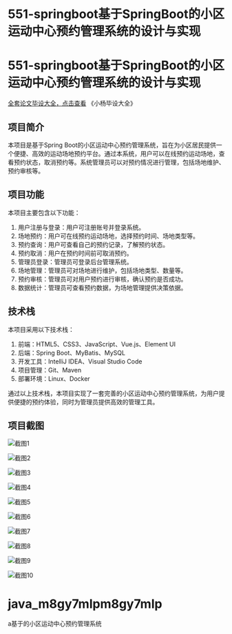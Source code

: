 # 551-springboot基于SpringBoot的小区运动中心预约管理系统的设计与实现

# 551-springboot基于SpringBoot的小区运动中心预约管理系统的设计与实现

[全套论文毕设大全，点击查看](https://www.yuque.com/yuqueyonghux32e1j/kxdc9g?#) 《小杨毕设大全》

## 项目简介

本项目是基于Spring Boot的小区运动中心预约管理系统，旨在为小区居民提供一个便捷、高效的运动场地预约平台。通过本系统，用户可以在线预约运动场地，查看预约状态，取消预约等。系统管理员可以对预约情况进行管理，包括场地维护、预约审核等。

## 项目功能

本项目主要包含以下功能：

1. 用户注册与登录：用户可注册账号并登录系统。
2. 场地预约：用户可在线预约运动场地，选择预约时间、场地类型等。
3. 预约查询：用户可查看自己的预约记录，了解预约状态。
4. 预约取消：用户在预约时间前可取消预约。
5. 管理员登录：管理员可登录后台管理系统。
6. 场地管理：管理员可对场地进行维护，包括场地类型、数量等。
7. 预约审核：管理员可对用户预约进行审核，确认预约是否成功。
8. 数据统计：管理员可查看预约数据，为场地管理提供决策依据。

## 技术栈

本项目采用以下技术栈：

1. 前端：HTML5、CSS3、JavaScript、Vue.js、Element UI
2. 后端：Spring Boot、MyBatis、MySQL
3. 开发工具：IntelliJ IDEA、Visual Studio Code
4. 项目管理：Git、Maven
5. 部署环境：Linux、Docker

通过以上技术栈，本项目实现了一套完善的小区运动中心预约管理系统，为用户提供便捷的预约体验，同时为管理员提供高效的管理工具。

## 项目截图

![截图1](https://kevinyang.oss-cn-shenzhen.aliyuncs.com/ItprojectImage%2F551-springboot%E5%9F%BA%E4%BA%8ESpringBoot%E7%9A%84%E5%B0%8F%E5%8C%BA%E8%BF%90%E5%8A%A8%E4%B8%AD%E5%BF%83%E9%A2%84%E7%BA%A6%E7%AE%A1%E7%90%86%E7%B3%BB%E7%BB%9F%E7%9A%84%E8%AE%BE%E8%AE%A1%E4%B8%8E%E5%AE%9E%E7%8E%B0%2Fimg_1.jpg)

![截图2](https://kevinyang.oss-cn-shenzhen.aliyuncs.com/ItprojectImage%2F551-springboot%E5%9F%BA%E4%BA%8ESpringBoot%E7%9A%84%E5%B0%8F%E5%8C%BA%E8%BF%90%E5%8A%A8%E4%B8%AD%E5%BF%83%E9%A2%84%E7%BA%A6%E7%AE%A1%E7%90%86%E7%B3%BB%E7%BB%9F%E7%9A%84%E8%AE%BE%E8%AE%A1%E4%B8%8E%E5%AE%9E%E7%8E%B0%2Fimg_2.jpg)

![截图3](https://kevinyang.oss-cn-shenzhen.aliyuncs.com/ItprojectImage%2F551-springboot%E5%9F%BA%E4%BA%8ESpringBoot%E7%9A%84%E5%B0%8F%E5%8C%BA%E8%BF%90%E5%8A%A8%E4%B8%AD%E5%BF%83%E9%A2%84%E7%BA%A6%E7%AE%A1%E7%90%86%E7%B3%BB%E7%BB%9F%E7%9A%84%E8%AE%BE%E8%AE%A1%E4%B8%8E%E5%AE%9E%E7%8E%B0%2Fimg_3.jpg)

![截图4](https://kevinyang.oss-cn-shenzhen.aliyuncs.com/ItprojectImage%2F551-springboot%E5%9F%BA%E4%BA%8ESpringBoot%E7%9A%84%E5%B0%8F%E5%8C%BA%E8%BF%90%E5%8A%A8%E4%B8%AD%E5%BF%83%E9%A2%84%E7%BA%A6%E7%AE%A1%E7%90%86%E7%B3%BB%E7%BB%9F%E7%9A%84%E8%AE%BE%E8%AE%A1%E4%B8%8E%E5%AE%9E%E7%8E%B0%2Fimg_4.jpg)

![截图5](https://kevinyang.oss-cn-shenzhen.aliyuncs.com/ItprojectImage%2F551-springboot%E5%9F%BA%E4%BA%8ESpringBoot%E7%9A%84%E5%B0%8F%E5%8C%BA%E8%BF%90%E5%8A%A8%E4%B8%AD%E5%BF%83%E9%A2%84%E7%BA%A6%E7%AE%A1%E7%90%86%E7%B3%BB%E7%BB%9F%E7%9A%84%E8%AE%BE%E8%AE%A1%E4%B8%8E%E5%AE%9E%E7%8E%B0%2Fimg_5.jpg)

![截图6](https://kevinyang.oss-cn-shenzhen.aliyuncs.com/ItprojectImage%2F551-springboot%E5%9F%BA%E4%BA%8ESpringBoot%E7%9A%84%E5%B0%8F%E5%8C%BA%E8%BF%90%E5%8A%A8%E4%B8%AD%E5%BF%83%E9%A2%84%E7%BA%A6%E7%AE%A1%E7%90%86%E7%B3%BB%E7%BB%9F%E7%9A%84%E8%AE%BE%E8%AE%A1%E4%B8%8E%E5%AE%9E%E7%8E%B0%2Fimg_6.jpg)

![截图7](https://kevinyang.oss-cn-shenzhen.aliyuncs.com/ItprojectImage%2F551-springboot%E5%9F%BA%E4%BA%8ESpringBoot%E7%9A%84%E5%B0%8F%E5%8C%BA%E8%BF%90%E5%8A%A8%E4%B8%AD%E5%BF%83%E9%A2%84%E7%BA%A6%E7%AE%A1%E7%90%86%E7%B3%BB%E7%BB%9F%E7%9A%84%E8%AE%BE%E8%AE%A1%E4%B8%8E%E5%AE%9E%E7%8E%B0%2Fimg_7.jpg)

![截图8](https://kevinyang.oss-cn-shenzhen.aliyuncs.com/ItprojectImage%2F551-springboot%E5%9F%BA%E4%BA%8ESpringBoot%E7%9A%84%E5%B0%8F%E5%8C%BA%E8%BF%90%E5%8A%A8%E4%B8%AD%E5%BF%83%E9%A2%84%E7%BA%A6%E7%AE%A1%E7%90%86%E7%B3%BB%E7%BB%9F%E7%9A%84%E8%AE%BE%E8%AE%A1%E4%B8%8E%E5%AE%9E%E7%8E%B0%2Fimg_8.jpg)

![截图9](https://kevinyang.oss-cn-shenzhen.aliyuncs.com/ItprojectImage%2F551-springboot%E5%9F%BA%E4%BA%8ESpringBoot%E7%9A%84%E5%B0%8F%E5%8C%BA%E8%BF%90%E5%8A%A8%E4%B8%AD%E5%BF%83%E9%A2%84%E7%BA%A6%E7%AE%A1%E7%90%86%E7%B3%BB%E7%BB%9F%E7%9A%84%E8%AE%BE%E8%AE%A1%E4%B8%8E%E5%AE%9E%E7%8E%B0%2Fimg_9.jpg)

![截图10](https://kevinyang.oss-cn-shenzhen.aliyuncs.com/ItprojectImage%2F551-springboot%E5%9F%BA%E4%BA%8ESpringBoot%E7%9A%84%E5%B0%8F%E5%8C%BA%E8%BF%90%E5%8A%A8%E4%B8%AD%E5%BF%83%E9%A2%84%E7%BA%A6%E7%AE%A1%E7%90%86%E7%B3%BB%E7%BB%9F%E7%9A%84%E8%AE%BE%E8%AE%A1%E4%B8%8E%E5%AE%9E%E7%8E%B0%2Fimg_10.jpg)

# java_m8gy7mlpm8gy7mlp
a基于的小区运动中心预约管理系统
